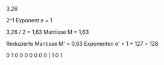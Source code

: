 
3,26

2^1 
Exponent e = 1

3,26 / 2 = 1,63
Mantisse M = 1,63

Reduzierte Mantisse M' = 0,63
Exponenten e' = 1 + 127 = 128

0 1 0 0 0 0 0 0 0 | 1 0 1